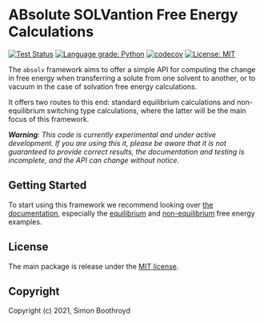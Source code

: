 # ABsolute SOLVantion Free Energy Calculations

[![Test Status](https://github.com/simonboothroyd/absolv/actions/workflows/ci.yaml/badge.svg?branch=main)](https://github.com/simonboothroyd/absolv/actions/workflows/ci.yaml)
[![Language grade: Python](https://img.shields.io/lgtm/grade/python/g/SimonBoothroyd/absolv.svg?logo=lgtm&logoWidth=18)](https://lgtm.com/projects/g/SimonBoothroyd/absolv/context:python)
[![codecov](https://codecov.io/gh/simonboothroyd/absolv/branch/main/graph/badge.svg)](https://codecov.io/gh/simonboothroyd/absolv/branch/main)
[![License: MIT](https://img.shields.io/badge/License-MIT-yellow.svg)](https://opensource.org/licenses/MIT)

The `absolv` framework aims to offer a simple API for computing the change in free energy when transferring a solute 
from one solvent to another, or to vacuum in the case of solvation free energy calculations.

It offers two routes to this end: standard equilibrium calculations and non-equilibrium switching type calculations, 
where the latter will be the main focus of this framework.

***Warning**: This code is currently experimental and under active development. If you are using this it, please be 
aware that it is not guaranteed to provide correct results, the documentation and testing is incomplete, and the
API can change without notice.*

## Getting Started

To start using this framework we recommend looking over [the documentation](https://simonboothroyd.github.io/absolv/),
especially the [equilibrium](https://simonboothroyd.github.io/absolv/examples/equilibrium.html) and 
[non-equilibrium](https://simonboothroyd.github.io/absolv/examples/non-equilibrium.html) free energy examples.

## License

The main package is release under the [MIT license](LICENSE). 

## Copyright

Copyright (c) 2021, Simon Boothroyd
